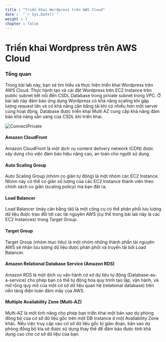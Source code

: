 ```yaml
---
title : "Triển khai Wordpress trên AWS Cloud"
date :  "`r Sys.Date()`" 
weight : 1 
chapter : false
---
```

# Triển khai Wordpress trên AWS Cloud

### Tổng quan

 Trong bài lab này, bạn sẽ tìm hiểu và thực hiện triển khai Wordpress trên AWS Cloud. Thực hành tạo và cài đặt Wordpress trên EC2 Instance trên public subnet kết nối đến CSDL Database trong private subnet trong VPC. Ở bài lab này đảm bảo ứng dụng Wordpress có khả năng scaling khi gặp lượng request lớn và có khả năng cân bằng tải khi có nhiều hơn một server cùng hoạt động. Database được triển khai Multi AZ cung cấp khả năng đảm bảo khả năng sẵn sàng của CSDL khi triển khai.

![ConnectPrivate](/images/diagram-wordpress-on-aws-cloud.png)

#### Amazon CloudFront
Amazon CloudFront là một dịch vụ content delivery network (CDN) được xây dựng cho việc đảm bảo hiệu năng cao, an toàn cho người sử dụng.

#### Auto Scaling Group
Auto Scaling Group (nhóm co giãn tự động) là một nhóm các EC2 Instance. Nhóm này có thể co giãn số lượng của các EC2 Instance thành viên theo chính sách co giãn (scaling policy) mà bạn đặt ra.

#### Load Balancer
Load Balancer (máy cân bằng tải) là một công cụ có thể phân phối lưu lượng dữ liệu được trao đổi tới các tài nguyên AWS (cụ thể trong bài lab này là các EC2 Instances) trong Target Group.

#### Target Group
Target Group (nhóm mục tiêu) là một nhóm những thành phần tài nguyên AWS sẽ nhận lưu lượng dữ liệu được phân phối và truyền tải bởi Load Balancer.

#### Amazon Relational Database Service (Amazon RDS)
Amazon RDS là một dịch vụ vận hành cơ sở dự liệu tự động (Database-as-a-service) cho phép bạn có thể tự động hóa quy trình tạo lập, vận hành, và mở rộng quy mô của một cơ sở dữ liệu quan hệ (relational database) trên nền tảng điện toán đám mây của AWS.

#### Multiple Availability Zone (Multi-AZ)
Multi-AZ là một tính năng cho phép bạn triển khai một bản sao dự phòng đồng bộ của cơ sở dữ liệu gốc trên một DB instance ở một Availability Zone khác. Nếu việc truy cập vào cơ sở dữ liệu gốc bị gián đoạn, bản sao dự phòng đồng bộ kia sẽ được sử dụng thay thế để đảm bảo được tính khả dụng cao cho cơ sở dữ liệu của bạn.
